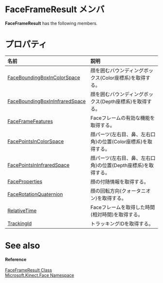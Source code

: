 FaceFrameResult メンバ  
=======================  

**FaceFrameResult** has the following members.  

<span id="publicpropertiesSection"></span>

プロパティ
==========  

<table>
<colgroup>
<col width="30%" />
<col width="60%" />
</colgroup>
<thead>
<tr class="header">
<th align="left">名前</th>
<th align="left">説明</th>
</tr>
</thead>
<tbody>
<tr class="odd">
<td align="left"><a href="FaceFrameResult_Class/Properties/FaceBoundingBoxInColorSpace.md">FaceBoundingBoxInColorSpace</a></td>
<td align="left">顔を囲むバウンディングボックス(Color座標系)を取得する。</td>
</tr>
<tr class="even">
<td align="left"><a href="FaceFrameResult_Class/Properties/FaceBoundingBoxInInfraredS.md">FaceBoundingBoxInInfraredSpace</a></td>
<td align="left">顔を囲むバウンディングボックス(Depth座標系)を取得する。</td>
</tr>
<tr class="odd">
<td align="left"><a href="FaceFrameResult_Class/Properties/FaceFrameFeatures_Property.md">FaceFrameFeatures</a></td>
<td align="left">Faceフレームの有効な機能を取得する。</td>
</tr>
<tr class="even">
<td align="left"><a href="FaceFrameResult_Class/Properties/FacePointsInColorSpace.md">FacePointsInColorSpace</a></td>
<td align="left">顔パーツ(左右目、鼻、左右口角)の位置(Color座標系)を取得する。</td>
</tr>
<tr class="odd">
<td align="left"><a href="FaceFrameResult_Class/Properties/FacePointsInInfraredSpace.md">FacePointsInInfraredSpace</a></td>
<td align="left">顔パーツ(左右目、鼻、左右口角)の位置(Depth座標系)を取得する。</td>
</tr>
<tr class="even">
<td align="left"><a href="FaceFrameResult_Class/Properties/FaceProperties_Property.md">FaceProperties</a></td>
<td align="left">顔の付随情報を取得する。</td>
</tr>
<tr class="odd">
<td align="left"><a href="FaceFrameResult_Class/Properties/FaceRotationQuaternion.md">FaceRotationQuaternion</a></td>
<td align="left">顔の回転方向(クォータニオン)を取得する。</td>
</tr>
<tr class="even">
<td align="left"><a href="FaceFrameResult_Class/Properties/RelativeTime_Property.md">RelativeTime</a></td>
<td align="left">Faceフレームを取得した時間(相対時間)を取得する。</td>
</tr>
<tr class="odd">
<td align="left"><a href="FaceFrameResult_Class/Properties/TrackingId_Property.md">TrackingId</a></td>
<td align="left">トラッキングIDを取得する。</td>
</tr>
</tbody>
</table>
<span id="ID4EI"></span>

<span id="ID4EK"></span>

See also  
========  

<span id="ID4EM"></span>
#### Reference  

[FaceFrameResult Class](../FaceFrameResult_Class.md)  
 [Microsoft.Kinect.Face Namespace](../../Kinect.Face.md)  



<!--Please do not edit the data in the comment block below.-->
<!--
TOCTitle : FaceFrameResult Members
RLTitle : FaceFrameResult Members
KeywordF : Microsoft.Kinect.Face.FaceFrameResult
KeywordF : FaceFrameResult
KeywordK : FaceFrameResult class
KeywordK : FaceFrameResult class, all members
KeywordK : Microsoft.Kinect.Face.FaceFrameResult class
HelpPriority : 1
KeywordA : AllMembers.T:Microsoft.Kinect.Face.FaceFrameResult
AssetID : AllMembers.T:Microsoft.Kinect.Face.FaceFrameResult
Locale : en-us
CommunityContent : 1
TargetOS : Windows
TopicType : kbSyntax
DocSet : K4Wv2
ProjType : K4Wv2Proj
Technology : Kinect for Windows
Product : Kinect for Windows SDK v2
productversion : 20
-->
